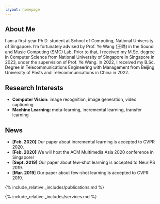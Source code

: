 ```yaml
---
layout: homepage
---
```


## About Me

I am a first-year Ph.D. student at School of Computing, National University of Singapore. I’m fortunately advised by Prof. Ye Wang (王晔) in the Sound and Music Computing (SMC) Lab. Prior to that, I received my M.Sc. degree in Computer Science from National University of Singapore in Singapore in 2023, under the supervision of Prof. Ye Wang. In 2022, I received my B.Sc. Degree in Telecommunications Engineering with Management from Beijing University of Posts and Telecommunications in China in 2022.

## Research Interests
- **Computer Vision:** image recognition, image generation, video captioning
- **Machine Learning:** meta-learning, incremental learning, transfer learning

## News

- **[Feb. 2020]** Our paper about incremental learning is accepted to CVPR 2020.
- **[Feb. 2020]** We will host the ACM Multimedia Asia 2020 conference in Singapore!
- **[Sept. 2019]** Our paper about few-shot learning is accepted to NeurIPS 2019.
- **[Mar. 2019]** Our paper about few-shot learning is accepted to CVPR 2019.

{% include_relative _includes/publications.md %}

{% include_relative _includes/services.md %}

